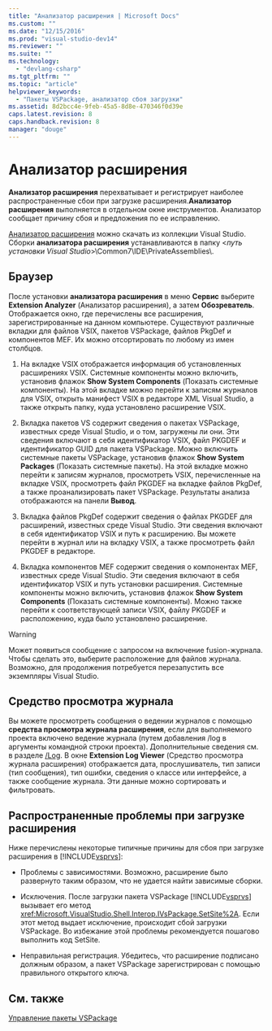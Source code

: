 ```yaml
---
title: "Анализатор расширения | Microsoft Docs"
ms.custom: ""
ms.date: "12/15/2016"
ms.prod: "visual-studio-dev14"
ms.reviewer: ""
ms.suite: ""
ms.technology: 
  - "devlang-csharp"
ms.tgt_pltfrm: ""
ms.topic: "article"
helpviewer_keywords: 
  - "Пакеты VSPackage, анализатор сбоя загрузки"
ms.assetid: 8d2bcc4e-9feb-45a5-8d8e-470346f0d39e
caps.latest.revision: 8
caps.handback.revision: 8
manager: "douge"
---
```

# Анализатор расширения
**Анализатор расширения** перехватывает и регистрирует наиболее распространенные сбои при загрузке расширения.**Анализатор расширения** выполняется в отдельном окне инструментов. Анализатор сообщает причину сбоя и предложения по ее исправлению.  
  
 [Анализатор расширения](http://go.microsoft.com/fwlink/?LinkId=205840) можно скачать из коллекции Visual Studio. Сборки **анализатора расширения** устанавливаются в папку \<*путь установки Visual Studio*\>\\Common7\\IDE\\PrivateAssemblies\\.  
  
## Браузер  
 После установки **анализатора расширения** в меню **Сервис** выберите **Extension Analyzer** \(Анализатор расширения\), а затем **Обозреватель**. Отображается окно, где перечислены все расширения, зарегистрированные на данном компьютере. Существуют различные вкладки для файлов VSIX, пакетов VSPackage, файлов PkgDef и компонентов MEF. Их можно отсортировать по любому из имен столбцов.  
  
1.  На вкладке VSIX отображается информация об установленных расширениях VSIX. Системные компоненты можно включить, установив флажок **Show System Components** \(Показать системные компоненты\). На этой вкладке можно перейти к записям журналов для VSIX, открыть манифест VSIX в редакторе XML Visual Studio, а также открыть папку, куда установлено расширение VSIX.  
  
2.  Вкладка пакетов VS содержит сведения о пакетах VSPackage, известных среде Visual Studio, и о том, загружены ли они. Эти сведения включают в себя идентификатор VSIX, файл PKGDEF и идентификатор GUID для пакета VSPackage. Можно включить системные пакеты VSPackage, установив флажок **Show System Packages** \(Показать системные пакеты\). На этой вкладке можно перейти к записям журналов, просмотреть VSIX, перечисленные на вкладке VSIX, просмотреть файл PKGDEF на вкладке файлов PkgDef, а также проанализировать пакет VSPackage. Результаты анализа отображаются на панели **Вывод**.  
  
3.  Вкладка файлов PkgDef содержит сведения о файлах PKGDEF для расширений, известных среде Visual Studio. Эти сведения включают в себя идентификатор VSIX и путь к расширению. Вы можете перейти в журнал или на вкладку VSIX, а также просмотреть файл PKGDEF в редакторе.  
  
4.  Вкладка компонентов MEF содержит сведения о компонентах MEF, известных среде Visual Studio. Эти сведения включают в себя идентификатор VSIX и путь установки расширения. Системные компоненты можно включить, установив флажок **Show System Components** \(Показать системные компоненты\). Можно также перейти к соответствующей записи VSIX, файлу PKGDEF и расположению, куда было установлено расширение.  
  
> [!WARNING]
>  Может появиться сообщение с запросом на включение fusion\-журнала. Чтобы сделать это, выберите расположение для файлов журнала. Возможно, для продолжения потребуется перезапустить все экземпляры Visual Studio.  
  
## Средство просмотра журнала  
 Вы можете просмотреть сообщения о ведении журналов с помощью **средства просмотра журнала расширения**, если для выполняемого проекта включено ведение журнала \(путем добавления \/log в аргументы командной строки проекта\). Дополнительные сведения см. в разделе [\/Log](../Topic/-Log%20\(devenv.exe\).md). В окне **Extension Log Viewer** \(Средство просмотра журнала расширения\) отображается дата, прослушиватель, тип записи \(тип сообщения\), тип ошибки, сведения о классе или интерфейсе, а также сообщение журнала. Эти данные можно сортировать и фильтровать.  
  
## Распространенные проблемы при загрузке расширения  
 Ниже перечислены некоторые типичные причины для сбоя при загрузке расширения в [!INCLUDE[vsprvs](../assembler/masm/includes/vsprvs_md.md)]:  
  
-   Проблемы с зависимостями. Возможно, расширение было развернуто таким образом, что не удается найти зависимые сборки.  
  
-   Исключения. После загрузки пакета VSPackage [!INCLUDE[vsprvs](../assembler/masm/includes/vsprvs_md.md)] вызывает его метод <xref:Microsoft.VisualStudio.Shell.Interop.IVsPackage.SetSite%2A>. Если этот метод выдает исключение, происходит сбой загрузки VSPackage. Во избежание этой проблемы рекомендуется пошагово выполнить код SetSite.  
  
-   Неправильная регистрация. Убедитесь, что расширение подписано должным образом, а пакет VSPackage зарегистрирован с помощью правильного открытого ключа.  
  
## См. также  
 [Управление пакеты VSPackage](../Topic/Managing%20VSPackages.md)